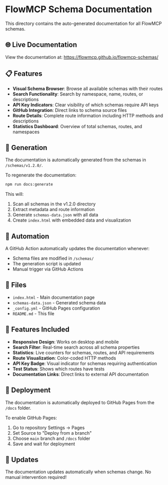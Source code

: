 # FlowMCP Schema Documentation

This directory contains the auto-generated documentation for all FlowMCP schemas.

## 🌐 Live Documentation

View the documentation at: https://flowmcp.github.io/flowmcp-schemas/

## 📋 Features

- **Visual Schema Browser**: Browse all available schemas with their routes
- **Search Functionality**: Search by namespace, name, routes, or descriptions  
- **API Key Indicators**: Clear visibility of which schemas require API keys
- **GitHub Integration**: Direct links to schema source files
- **Route Details**: Complete route information including HTTP methods and descriptions
- **Statistics Dashboard**: Overview of total schemas, routes, and namespaces

## 🔧 Generation

The documentation is automatically generated from the schemas in `/schemas/v1.2.0/`.

To regenerate the documentation:
```bash
npm run docs:generate
```

This will:
1. Scan all schemas in the v1.2.0 directory
2. Extract metadata and route information
3. Generate `schemas-data.json` with all data
4. Create `index.html` with embedded data and visualization

## 🤖 Automation

A GitHub Action automatically updates the documentation whenever:
- Schema files are modified in `/schemas/`
- The generation script is updated
- Manual trigger via GitHub Actions

## 📁 Files

- `index.html` - Main documentation page
- `schemas-data.json` - Generated schema data
- `_config.yml` - GitHub Pages configuration
- `README.md` - This file

## 🎨 Features Included

- **Responsive Design**: Works on desktop and mobile
- **Search Filter**: Real-time search across all schema properties
- **Statistics**: Live counters for schemas, routes, and API requirements
- **Route Visualization**: Color-coded HTTP methods
- **API Key Badge**: Visual indicator for schemas requiring authentication
- **Test Status**: Shows which routes have tests
- **Documentation Links**: Direct links to external API documentation

## 🚀 Deployment

The documentation is automatically deployed to GitHub Pages from the `/docs` folder.

To enable GitHub Pages:
1. Go to repository Settings → Pages
2. Set Source to "Deploy from a branch"
3. Choose `main` branch and `/docs` folder
4. Save and wait for deployment

## 🔄 Updates

The documentation updates automatically when schemas change. No manual intervention required!